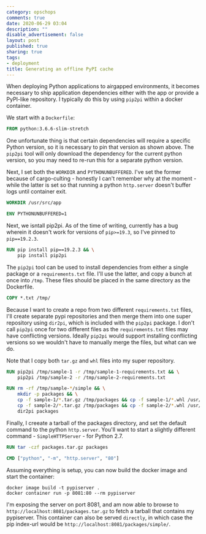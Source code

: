 ```yaml
---
category: opschops
comments: true
date: 2020-06-29 03:04
description: ""
disable_advertisement: false
layout: post
published: true
sharing: true
tags:
- deployment
title: Generating an offline PyPI cache
---
```


When deploying Python applications to airgapped environments, it becomes necessary to ship application dependencies either with the app or provide a PyPI-like repository. I typically do this by using `pip2pi` within a docker container.

We start with a `Dockerfile`:

```Dockerfile
FROM python:3.6.6-slim-stretch
```

One unfortunate thing is that certain dependencies will require a specific Python version, so it is necessary to pin that version as shown above. The `pip2pi` tool will only download the dependency for the current python version, so you may need to re-run this for a separate python version.

Next, I set both the `WORKDIR` and `PYTHONUNBUFFERED`. I've set the former because of cargo-culting - honestly I can't remember why at the moment - while the latter is set so that running a python `http.server` doesn't buffer logs until container exit.

```Dockerfile
WORKDIR /usr/src/app

ENV PYTHONUNBUFFERED=1
```

Next, we isntall pip2pi. As of the time of writing, currently has a bug wherein it doesn't work for versions of `pip>=19.3`, so I've pinned to `pip==19.2.3`.

```Dockerfile
RUN pip install pip==19.2.3 && \
    pip install pip2pi
```

The `pip2pi` tool can be used to install dependencies from either a single package or a `requirements.txt` file. I'll use the latter, and copy a bunch at once into `/tmp`. These files should be placed in the same directory as the Dockerfile.

```Dockerfile
COPY *.txt /tmp/
```

Because I want to create a repo from two different `requirements.txt` files, I'll create separate pypi repositories and then merge them into one super repository using `dir2pi`, which is included with the `pip2pi` package. I don't call `pip2pi` once for two different files as the `requirements.txt` files may have conflicting versions. Ideally `pip2pi` would support installing conflicting versions so we wouldn't have to manually merge the files, but what can we do.

Note that I copy both `tar.gz` and `whl` files into my super repository.

```Dockerfile
RUN pip2pi /tmp/sample-1 -r /tmp/sample-1-requirements.txt && \
    pip2pi /tmp/sample-2 -r /tmp/sample-2-requirements.txt

RUN rm -rf /tmp/sample-*/simple && \
    mkdir -p packages && \
    cp -f sample-1/*.tar.gz /tmp/packages && cp -f sample-1/*.whl /usr/src/app/packages && \
    cp -f sample-2/*.tar.gz /tmp/packages && cp -f sample-2/*.whl /usr/src/app/packages && \
    dir2pi packages
```

Finally, I creeate a tarball of the packages directory, and set the default command to the python `http.server`. You'll want to start a slightly different command - `SimpleHTTPServer` - for Python 2.7.

```Dockerfile
RUN tar -czf packages.tar.gz packages

CMD ["python", "-m", "http.server", "80"]
```

Assuming everything is setup, you can now build the docker image and start the container:

```shell
docker image build -t pypiserver .
docker container run -p 8081:80 --rm pypiserver
```

I'm exposing the server on port 8081, and am now able to browse to `http://localhost:8081/packages.tar.gz` to fetch a tarball that contains my pypiserver. This container can also be served `directly`, in which case the pip index-url would be `http://localhost:8081/packages/simple/`.
